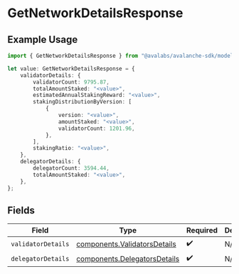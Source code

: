 # GetNetworkDetailsResponse

## Example Usage

```typescript
import { GetNetworkDetailsResponse } from "@avalabs/avalanche-sdk/models/components";

let value: GetNetworkDetailsResponse = {
    validatorDetails: {
        validatorCount: 9795.87,
        totalAmountStaked: "<value>",
        estimatedAnnualStakingReward: "<value>",
        stakingDistributionByVersion: [
            {
                version: "<value>",
                amountStaked: "<value>",
                validatorCount: 1201.96,
            },
        ],
        stakingRatio: "<value>",
    },
    delegatorDetails: {
        delegatorCount: 3594.44,
        totalAmountStaked: "<value>",
    },
};
```

## Fields

| Field                                                                        | Type                                                                         | Required                                                                     | Description                                                                  |
| ---------------------------------------------------------------------------- | ---------------------------------------------------------------------------- | ---------------------------------------------------------------------------- | ---------------------------------------------------------------------------- |
| `validatorDetails`                                                           | [components.ValidatorsDetails](../../models/components/validatorsdetails.md) | :heavy_check_mark:                                                           | N/A                                                                          |
| `delegatorDetails`                                                           | [components.DelegatorsDetails](../../models/components/delegatorsdetails.md) | :heavy_check_mark:                                                           | N/A                                                                          |